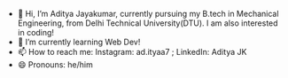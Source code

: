 - 👋 Hi, I’m Aditya Jayakumar, currently pursuing my B.tech in Mechanical Engineering, from Delhi Technical University(DTU). I am also interested in coding!
- 🌱 I’m currently learning Web Dev!
- 📫 How to reach me: Instagram: ad.ityaa7 ; LinkedIn: Aditya JK 
- 😄 Pronouns: he/him

<!---
damnprada/damnprada is a ✨ special ✨ repository because its `README.md` (this file) appears on your GitHub profile.
You can click the Preview link to take a look at your changes.
--->
